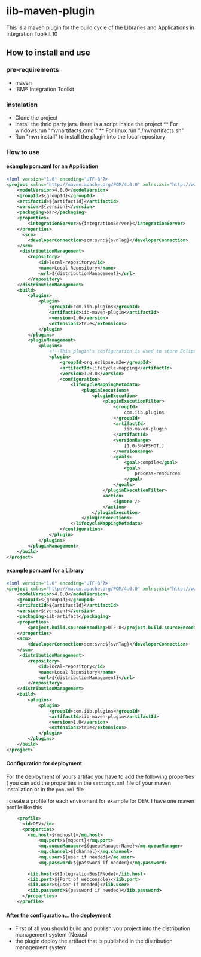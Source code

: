 # iib-maven-plugin

This is a maven plugin for the build cycle of the Libraries and Applications in Integration Toolkit 10

## How to install and use
### pre-requirements
* maven
* IBM® Integration Toolkit 
### instalation
* Clone the project
* Install the thrid party jars. there is a script inside the project
** For windows run "mvnartifacts.cmd "
** For linux run "./mvnartifacts.sh"
* Run "mvn install" to install the plugin into the local repository

### How to use
#### example pom.xml for an Application
```xml
<?xml version="1.0" encoding="UTF-8"?>
<project xmlns="http://maven.apache.org/POM/4.0.0" xmlns:xsi="http://www.w3.org/2001/XMLSchema-instance" xsi:schemaLocation="http://maven.apache.org/POM/4.0.0 http://maven.apache.org/xsd/maven-4.0.0.xsd">
    <modelVersion>4.0.0</modelVersion>
    <groupId>${groupId}</groupId>
	<artifactId>${artifactId}</artifactId>
	<version>${version}</version>
    <packaging>bar</packaging>
    <properties>
        <integrationServer>${integrationServer}</integrationServer>
    </properties>
	  <scm>					 
    	<developerConnection>scm:svn:${svnTag}</developerConnection>
    </scm>
	 <distributionManagement>
        <repository>
            <id>local-repository</id>
            <name>Local Repository</name>
            <url>${distributionManagement}</url>
        </repository>
    </distributionManagement> 
    <build>
        <plugins>
            <plugin>
                <groupId>com.iib.plugins</groupId>
                <artifactId>iib-maven-plugin</artifactId>
                <version>1.0</version>
                <extensions>true</extensions>
            </plugin>
        </plugins>
        <pluginManagement>
        	<plugins>
        		<!--This plugin's configuration is used to store Eclipse m2e settings only. It has no influence on the Maven build itself.-->
        		<plugin>
        			<groupId>org.eclipse.m2e</groupId>
        			<artifactId>lifecycle-mapping</artifactId>
        			<version>1.0.0</version>
        			<configuration>
        				<lifecycleMappingMetadata>
        					<pluginExecutions>
        						<pluginExecution>
        							<pluginExecutionFilter>
        								<groupId>
        									com.iib.plugins
        								</groupId>
        								<artifactId>
        									iib-maven-plugin
        								</artifactId>
        								<versionRange>
        									[1.0-SNAPSHOT,)
        								</versionRange>
        								<goals>
        									<goal>compile</goal>
        									<goal>
        										process-resources
        									</goal>
        								</goals>
        							</pluginExecutionFilter>
        							<action>
        								<ignore />
        							</action>
        						</pluginExecution>
        					</pluginExecutions>
        				</lifecycleMappingMetadata>
        			</configuration>
        		</plugin>
        	</plugins>
        </pluginManagement>
    </build>   
</project>
```

#### example pom.xml for a Library
```xml
<?xml version="1.0" encoding="UTF-8"?>
<project xmlns="http://maven.apache.org/POM/4.0.0" xmlns:xsi="http://www.w3.org/2001/XMLSchema-instance" xsi:schemaLocation="http://maven.apache.org/POM/4.0.0 http://maven.apache.org/xsd/maven-4.0.0.xsd">
	<modelVersion>4.0.0</modelVersion>
	<groupId>${groupId}</groupId>
	<artifactId>${artifactId}</artifactId>
	<version>${version}</version>
	<packaging>iib-artifact</packaging>
	<properties>
		<project.build.sourceEncoding>UTF-8</project.build.sourceEncoding>
	</properties>
	<scm>					 
    	<developerConnection>scm:svn:${svnTag}</developerConnection>
    </scm>
	 <distributionManagement>
        <repository>
            <id>local-repository</id>
            <name>Local Repository</name>
            <url>${distributionManagement}</url>
        </repository>
    </distributionManagement> 	
	<build>
		<plugins>
			<plugin>
				<groupId>com.iib.plugins</groupId>
				<artifactId>iib-maven-plugin</artifactId>
				<version>1.0</version>
				<extensions>true</extensions>
			</plugin>
		</plugins>
	</build>
</project>`
```

#### Configuration for deployment
For the deployment of yours artifac you have to add the following properties ( you can add the properties in the `settings.xml` file of your maven installation or in the `pom.xml` file

i create a profile for each enviroment for example for DEV. I have one maven profile like this
```xml
    <profile>
      <id>DEV</id>
      <properties>
        <mq.host>${mqhost}</mq.host>
		    <mq.port>${mqport}</mq.port>
		    <mq.queueManager>${queueManagerName}</mq.queueManager>
		    <mq.channel>${channel}</mq.channel>
		    <mq.user>${user if needed}</mq.user>
		    <mq.password>${password if needed}</mq.password>
		
        <iib.host>${IntegrationBusIPNode}</iib.host>
        <iib.port>${Port of webconsole}</iib.port>
        <iib.user>${user if needed}</iib.user>
        <iib.password>${password if needed}</iib.password>
      </properties>
    </profile>
```

#### After the configuration... the deployment
* First of all you should build and publish you project into the distribution management system (Nexus)
* the plugin deploy the artifact that is published in the distribution management system

